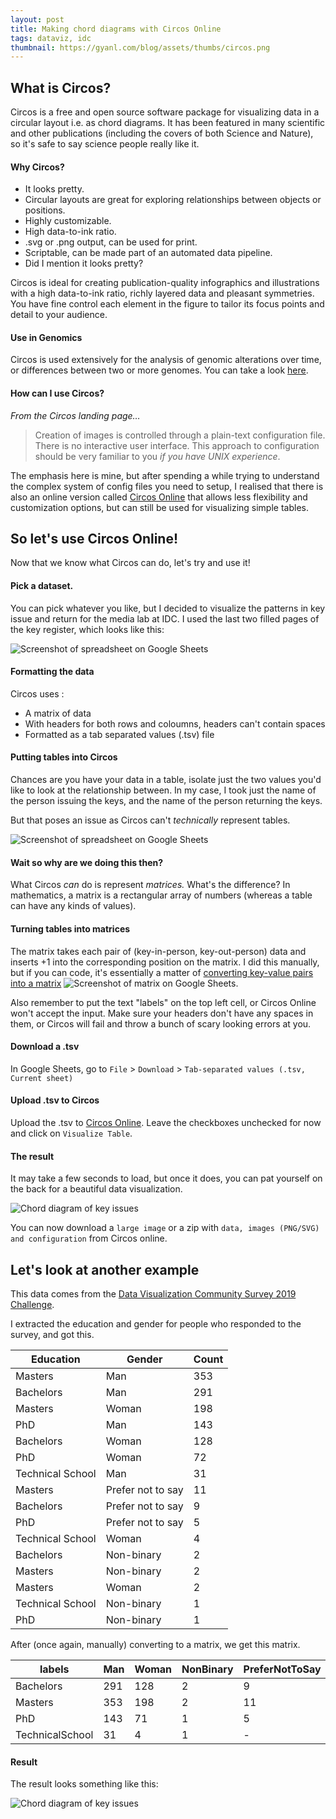 ```yaml
---
layout: post
title: Making chord diagrams with Circos Online
tags: dataviz, idc
thumbnail: https://gyanl.com/blog/assets/thumbs/circos.png
---
```


## What is Circos?
Circos is a free and open source software package for visualizing data in a circular layout i.e. as chord diagrams. It has been featured in many scientific and other publications (including the covers of both Science and Nature), so it's safe to say science people really like it.

#### Why Circos?
- It looks pretty.
- Circular layouts are great for exploring relationships between objects or positions.
- Highly customizable.
- High data-to-ink ratio.
- .svg or .png output, can be used for print.
- Scriptable, can be made part of an automated data pipeline.
- Did I mention it looks pretty?

Circos is ideal for creating publication-quality infographics and illustrations with a high data-to-ink ratio, richly layered data and pleasant symmetries. You have fine control each element in the figure to tailor its focus points and detail to your audience.

#### Use in Genomics
Circos is used extensively for the analysis of genomic alterations over time, or differences between two or more genomes. You can take a look [here](http://circos.ca/intro/genomic_data/).

#### How can I use Circos?
*From the Circos landing page…*
> Creation of images is controlled through a plain-text configuration file. There is no interactive user interface. This approach to configuration should be very familiar to you *if you have UNIX experience*.

The emphasis here is mine, but after spending a while trying to understand the complex system of config files you need to setup, I realised that there is also an online version called [Circos Online](http://circos.ca/circos_online) that allows less flexibility and customization options, but can still be used for visualizing simple tables.


## So let's use Circos Online!
Now that we know what Circos can do, let's try and use it!

#### Pick a dataset.
You can pick whatever you like, but I decided to visualize the patterns in key issue and return for the media lab at IDC. I used the last two filled pages of the key register, which looks like this:

![Screenshot of spreadsheet on Google Sheets](https://gyanl.com/blog/assets/key-register.jpeg)

#### Formatting the data
Circos uses :

- A matrix of data
- With headers for both rows and coloumns, headers can't contain spaces
- Formatted as a tab separated values (.tsv) file

#### Putting tables into Circos

Chances are you have your data in a table, isolate just the two values you'd like to look at the relationship between. In my case, I took just the name of the person issuing the keys, and the name of the person returning the keys.

But that poses an issue as Circos can't *technically* represent tables.

![Screenshot of spreadsheet on Google Sheets](https://gyanl.com/blog/assets/circos-raw-keys.png)


#### Wait so why are we doing this then?
What Circos *can* do is represent *matrices.* What's the difference? In mathematics, a matrix is a rectangular array of numbers (whereas a table can have any kinds of values).

#### Turning tables into matrices
The matrix takes each pair of (key-in-person, key-out-person) data and inserts +1 into the corresponding position on the matrix. I did this manually, but if you can code, it's essentially a matter of [converting key-value pairs into a matrix](https://stackoverflow.com/questions/17173743/create-a-matrix-from-a-list-of-key-value-pairs)
![Screenshot of matrix on Google Sheets](https://gyanl.com/blog/assets/circos-matrix.png).

Also remember to put the text "labels" on the top left cell, or Circos Online won't accept the input. Make sure your headers don't have any spaces in them, or Circos will fail and throw a bunch of scary looking errors at you.

#### Download a .tsv
In Google Sheets, go to ```File``` > ```Download``` > ```Tab-separated values (.tsv, Current sheet)```

#### Upload .tsv to Circos
Upload the .tsv to [Circos Online](http://circos.ca/circos_online). Leave the checkboxes unchecked for now and click on ```Visualize Table```.

#### The result
It may take a few seconds to load, but once it does, you can pat yourself on the back for a beautiful data visualization.  

![Chord diagram of key issues](https://gyanl.com/blog/assets/circos-keys.png)

You can now download a ```large image``` or a zip with ```data, images (PNG/SVG) and configuration``` from Circos online.

## Let's look at another example

This data comes from the [Data Visualization Community Survey 2019 Challenge](https://www.datavisualizationsociety.com/2019-survey-challenge).

I extracted the education and gender for people who responded to the survey, and got this.

| Education        | Gender            | Count |
|------------------|-------------------|-------|
| Masters          | Man               | 353   |
| Bachelors        | Man               | 291   |
| Masters          | Woman             | 198   |
| PhD              | Man               | 143   |
| Bachelors        | Woman             | 128   |
| PhD              | Woman             | 72    |
| Technical School | Man               | 31    |
| Masters          | Prefer not to say | 11    |
| Bachelors        | Prefer not to say | 9     |
| PhD              | Prefer not to say | 5     |
| Technical School | Woman             | 4     |
| Bachelors        | Non-binary        | 2     |
| Masters          | Non-binary        | 2     |
| Masters          | Woman             | 2     |
| Technical School | Non-binary        | 1     |
| PhD              | Non-binary        | 1     |

After (once again, manually) converting to a matrix, we get this matrix.

| labels          | Man | Woman | NonBinary | PreferNotToSay |
|-----------------|-----|-------|-----------|----------------|
| Bachelors       | 291 | 128   | 2         | 9              |
| Masters         | 353 | 198   | 2         | 11             |
| PhD             | 143 | 71    | 1         | 5              |
| TechnicalSchool | 31  | 4     | 1         | -              |

#### Result
The result looks something like this:

![Chord diagram of key issues](https://gyanl.com/blog/assets/circos-education-gender.png)

